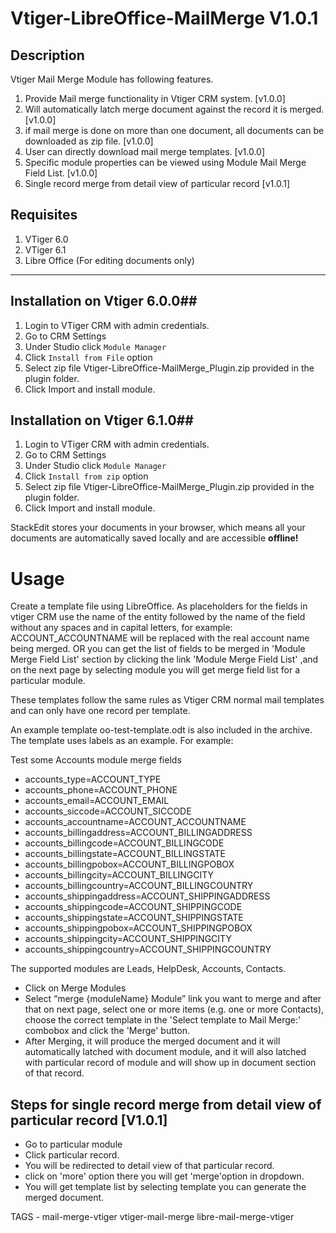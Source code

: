 Vtiger-LibreOffice-MailMerge V1.0.1
===================

**Description**
----------------

Vtiger Mail Merge Module has following features.

1. Provide Mail merge functionality in Vtiger CRM system. [v1.0.0]
2. Will automatically latch merge document against the record it is merged. [v1.0.0]
3. if mail merge is done on more than one document, all documents can be downloaded as zip file. [v1.0.0]
4. User can directly download mail merge templates. [v1.0.0]
5. Specific module properties can be viewed using Module Mail Merge Field List. [v1.0.0]
6. Single record merge from detail view of particular record [v1.0.1]



Requisites
----------

1. VTiger 6.0
1. VTiger 6.1
3. Libre Office (For editing documents only)

-------------

## Installation on Vtiger 6.0.0##

 1. Login to VTiger CRM with admin credentials.
 2. Go to CRM Settings
 3. Under Studio click `Module Manager`
 4. Click `Install from File` option
 5. Select zip file Vtiger-LibreOffice-MailMerge_Plugin.zip provided in the plugin folder.
 6. Click Import and install module.
 
## Installation on Vtiger 6.1.0##
 1. Login to VTiger CRM with admin credentials.
 2. Go to CRM Settings
 3. Under Studio click `Module Manager`
 4. Click `Install from zip` option
 5. Select zip file Vtiger-LibreOffice-MailMerge_Plugin.zip provided in the plugin folder.
 6. Click Import and install module.

StackEdit stores your documents in your browser, which means all your documents are automatically saved locally and are accessible **offline!**

Usage
=====

Create a template file using  LibreOffice. As placeholders for the fields in vtiger CRM use the name of the entity followed by the name of the field without any spaces and in capital letters, for example:  ACCOUNT_ACCOUNTNAME will be replaced with the real account name being merged.
OR 
you can get the list of fields to be merged in 'Module Merge Field List' section by clicking the link 'Module Merge Field List' ,and on the next page by selecting module you will get merge field list
for a particular module.

These templates follow the same rules as Vtiger CRM normal mail templates and can only have one record per template. 

An example template oo-test-template.odt is also included in the archive. The template uses labels as an example. For example:

Test some Accounts module merge fields

- accounts_type=ACCOUNT_TYPE
- accounts_phone=ACCOUNT_PHONE
- accounts_email=ACCOUNT_EMAIL
- accounts_siccode=ACCOUNT_SICCODE
- accounts_accountname=ACCOUNT_ACCOUNTNAME
- accounts_billingaddress=ACCOUNT_BILLINGADDRESS
- accounts_billingcode=ACCOUNT_BILLINGCODE
- accounts_billingstate=ACCOUNT_BILLINGSTATE
- accounts_billingpobox=ACCOUNT_BILLINGPOBOX
- accounts_billingcity=ACCOUNT_BILLINGCITY
- accounts_billingcountry=ACCOUNT_BILLINGCOUNTRY
- accounts_shippingaddress=ACCOUNT_SHIPPINGADDRESS
- accounts_shippingcode=ACCOUNT_SHIPPINGCODE
- accounts_shippingstate=ACCOUNT_SHIPPINGSTATE
- accounts_shippingpobox=ACCOUNT_SHIPPINGPOBOX
- accounts_shippingcity=ACCOUNT_SHIPPINGCITY
- accounts_shippingcountry=ACCOUNT_SHIPPINGCOUNTRY

The supported modules are Leads, HelpDesk, Accounts, Contacts.

 - Click on Merge  Modules
 - Select “merge {moduleName} Module” link you want to merge and after that  on next page, select one or more items (e.g. one or more Contacts), choose the correct template in the 'Select template to Mail Merge:' combobox and click the 'Merge' button.
 - After Merging, it will produce the merged document and it will automatically latched with document module, and it will also latched with particular record of module  and will show up in document section of that record.

Steps for single record merge from detail view of particular record [V1.0.1]
--------

- Go to particular module
- Click particular record.
- You will be redirected to detail view of that particular record.
- click on 'more' option there you will get 'merge'option in dropdown.
- You will get template list by selecting template you can generate the merged document.

 
TAGS - mail-merge-vtiger vtiger-mail-merge libre-mail-merge-vtiger
